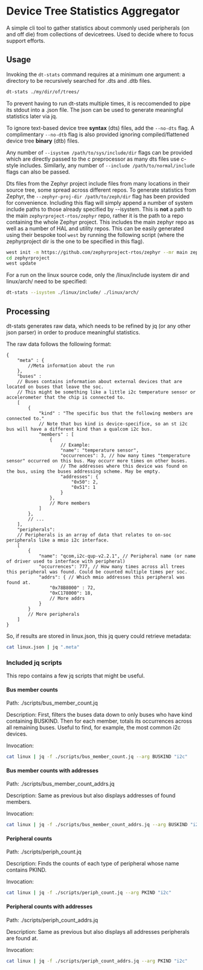 # Device Tree Statistics Aggregator

A simple cli tool to gather statistics about commonly used peripherals (on and off die) from collections of devicetrees.
Used to decide where to focus support efforts.

## Usage

Invoking the `dt-stats` command requires at a minimum one argument: a directory to be recursively searched for .dts and .dtb files.
```bash
dt-stats ./my/dir/of/trees/
```

To prevent having to run dt-stats multiple times, it is reccomended to pipe its stdout into a .json file.
The json can be used to generate meaningful statistics later via jq.

To ignore text-based device tree __syntax__ (dts) files, add the `--no-dts` flag. A complimentary `--no-dtb` flag is also provided ignoring compiled/flattened device tree __binary__ (dtb) files.

Any number of `--isystem /path/to/sys/include/dir` flags can be provided which are directly passed to the c preprocessor as many dts files use c-style includes. Similarly, any number of `--include /path/to/normal/include` flags can also be passed.

Dts files from the Zephyr project include files from many locations in their source tree, some spread across different repos.
To generate statistics from Zephyr, the `--zephyr-proj-dir /path/to/zeph/dir` flag has been provided for convenience.
Including this flag will simply append a number of system include paths to those already specified by --isystem.
This is __not__ a path to the main `zephyrproject-rtos/zephyr` repo, rather it is the path to a repo containing the whole Zephyr project.
This includes the main zephyr repo as well as a number of HAL and utility repos.
This can be easily generated using their bespoke tool `west` by running the following script (where the zephyrproject dir is the one to be specified in this flag).
```bash
west init -m https://github.com/zephyrproject-rtos/zephyr --mr main zephyrproject
cd zephyrproject
west update
```

For a run on the linux source code, only the /linux/include isystem dir and linux/arch/ need to be specified:
```bash
dt-stats --isystem ./linux/include/ ./linux/arch/
```

## Processing

dt-stats generates raw data, which needs to be refined by jq (or any other json parser) in order to produce meaningful statistics.

The raw data follows the following format:
```jsonc
{
    "meta" : {
        //Meta information about the run
    },
    "buses" :
    // Buses contains information about external devices that are located on buses that leave the soc.
    // This might be something like a little i2c temperature sensor or accelerometer that the chip is connected to.
    [
        {
            "kind" : "The specific bus that the following members are connected to."
            // Note that bus kind is device-specifice, so an st i2c bus will have a different kind than a qualcom i2c bus.
            "members" : [
                {
                    // Example:
                    "name": "temperature sensor",
                    "occurrences": 3, // how many times "temperature sensor" occurred on this bus. May occurr more times on other buses.
                    // The addresses where this device was found on the bus, using the buses addressing scheme. May be empty.
                    "addresses": {
                        "0x50": 2,
                        "0x51": 1
                    }
                },
                // More members
            ]
        },
        // ...
    ],
    "peripherals":
    // Peripherals is an array of data that relates to on-soc peripherals like a mmio i2c interface.
    [
        {
            "name": "qcom,i2c-qup-v2.2.1", // Peripheral name (or name of driver used to interface with peripheral)
            "occurrences": 777, // How many times across all trees this peripheral was found. Could be counted multiple times per soc.
            "addrs": { // Which mmio addresses this peripheral was found at.
                "0x78B8000" : 72,
                "0xC178000": 18,
                // More addrs
            }
        }
        // More peripherals
    ]
}
```

So, if results are stored in linux.json, this jq query could retrieve metadata:
```bash
cat linux.json | jq ".meta"

```

### Included jq scripts

This repo contains a few jq scripts that might be useful.

#### Bus member counts
Path: ./scripts/bus_member_count.jq

Description: First, filters the buses data down to only buses who have kind containing BUSKIND. Then for each member, totals its occurrences across all remaining buses. Useful to find, for example, the most common i2c devices.

Invocation:
```bash
cat linux | jq -f ./scripts/bus_member_count.jq --arg BUSKIND "i2c"
```

#### Bus member counts with addresses
Path: ./scripts/bus_member_count_addrs.jq

Description: Same as previous but also displays addresses of found members.

Invocation:
```bash
cat linux | jq -f ./scripts/bus_member_count_addrs.jq --arg BUSKIND "i2c"
```

#### Peripheral counts
Path: ./scripts/periph_count.jq

Description: Finds the counts of each type of peripheral whose name contains PKIND.

Invocation:
```bash
cat linux | jq -f ./scripts/periph_count.jq --arg PKIND "i2c"
```

#### Peripheral counts with addresses
Path: ./scripts/periph_count_addrs.jq

Description: Same as previous but also displays all addresses peripherals are found at.

Invocation:
```bash
cat linux | jq -f ./scripts/periph_count_addrs.jq --arg PKIND "i2c"
```
